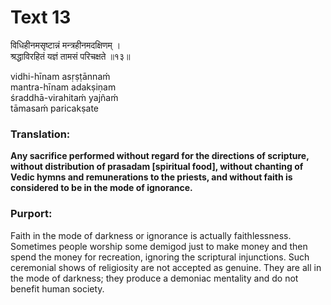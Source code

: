 # Text 13

विधिहीनमसृष्टान्नं मन्त्रहीनमदक्षिणम् ।  
श्रद्धाविरहितं यज्ञं तामसं परिचक्षते ॥१३॥

vidhi-hīnam asṛṣṭānnaḿ  
mantra-hīnam adakṣiṇam  
śraddhā-virahitaḿ yajñaḿ  
tāmasaḿ paricakṣate



### Translation:

**Any sacrifice performed without regard for the directions of scripture, without distribution of prasadam [spiritual food], without chanting of Vedic hymns and remunerations to the priests, and without faith is considered to be in the mode of ignorance.**

### Purport:

Faith in the mode of darkness or ignorance is actually faithlessness. Sometimes people worship some demigod just to make money and then spend the money for recreation, ignoring the scriptural injunctions. Such ceremonial shows of religiosity are not accepted as genuine. They are all in the mode of darkness; they produce a demoniac mentality and do not benefit human society.